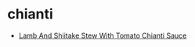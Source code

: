 # chianti

 * [Lamb And Shiitake Stew With Tomato Chianti Sauce](../../index/l/lamb-and-shiitake-stew-with-tomato-chianti-sauce-107144.json)
